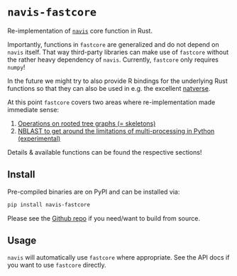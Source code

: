 # `navis-fastcore`

Re-implementation of [`navis`](https://github.com/navis-org/navis) core function in Rust.

Importantly, functions in `fastcore` are generalized and
do not depend on `navis` itself. That way third-party libraries
can make use of `fastcore` without the rather heavy dependency
of `navis`. Currently, `fastcore` only requires `numpy`!

In the future we might try to also provide R bindings for the
underlying Rust functions so that they can also be used in
e.g. the excellent [natverse](https://natverse.org/).

At this point `fastcore` covers two areas where re-implementation
made immediate sense:

1. [Operations on rooted tree graphs (= skeletons)](Trees/index.md)
2. [NBLAST to get around the limitations of multi-processing in Python (experimental)](NBLAST/index.md)

Details & available functions can be found the respective sections!

## Install

Pre-compiled binaries are on PyPI and can be installed via:

```bash
pip install navis-fastcore
```

Please see the [Github repo](https://github.com/schlegelp/fastcore-rs) if you need/want to build from source.

## Usage

`navis` will automatically use `fastcore` where appropriate. See the
API docs if you want to use `fastcore` directly.